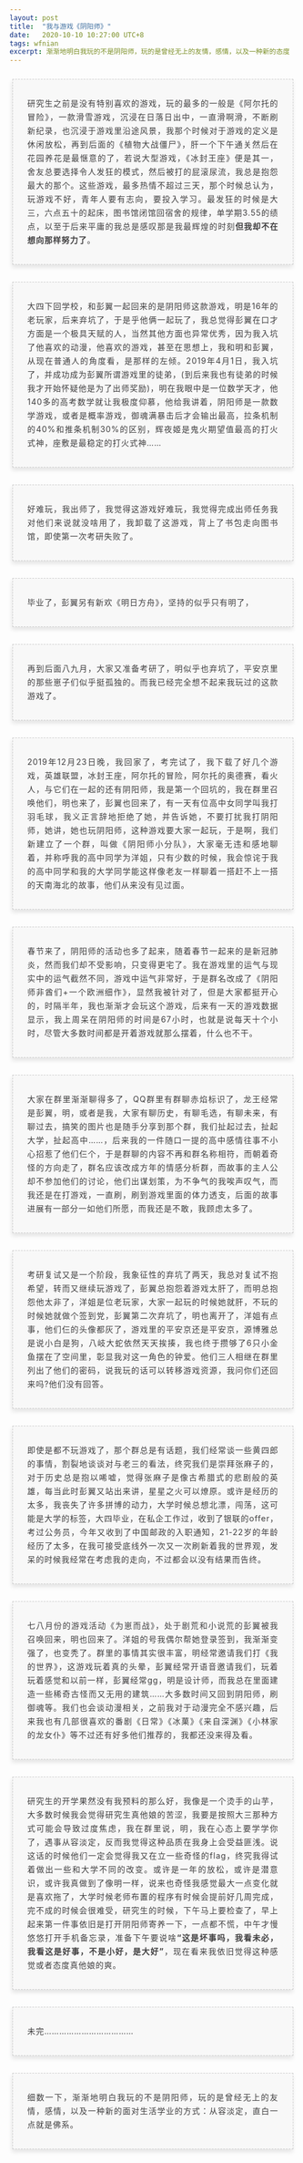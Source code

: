 ```yaml
---
layout: post
title:  "我与游戏《阴阳师》"
date:   2020-10-10 10:27:00 UTC+8
tags: wfnian
excerpt: 渐渐地明白我玩的不是阴阳师，玩的是曾经无上的友情，感情，以及一种新的态度
---
```



<section style="box-sizing: border-box;">
    <section class="_editor" style="margin-bottom: 0px;"></section>
    <section class="_editor text_content" style="margin: 20px 0px 0px;">
        <section class="tool-border">
            <section></section>
            <section></section>
            <section></section>
            <section></section>
        </section>
        <section style="padding: 5px;box-sizing: border-box;">
            <section style="text-align: center;border-width: 1px;border-style: dashed;border-color: #cccccc;background: #f8f8f8;box-shadow: #e5e5e5 -1px 5px 7px;letter-spacing: 1.5px;padding: 1em;color: #3f3e3f;box-sizing: border-box;">
                <section style="text-align: justify;padding: 2px 0.8em;line-height: 1.75em;font-size: 14px;box-sizing: border-box;">
                    <p style="font-size: 14px; line-height: 24px; letter-spacing: 1px;">
                        研究生之前是没有特别喜欢的游戏，玩的最多的一般是《阿尔托的冒险》，一款滑雪游戏，沉浸在日落日出中，一直滑啊滑，不断刷新纪录，也沉浸于游戏里沿途风景，我那个时候对于游戏的定义是休闲放松，再到后面的《植物大战僵尸》，肝一个下午通关然后在花园养花是最惬意的了，若说大型游戏，《冰封王座》便是其一，舍友总要选择令人发狂的模式，然后被打的屁滚尿流，我总是抱怨最大的那个。这些游戏，最多热情不超过三天，那个时候总认为，玩游戏不好，青年人要有志向，要投入学习。最发狂的时候是大三，六点五十的起床，图书馆闭馆回宿舍的规律，单学期3.55的绩点，以至于后来平庸的我总是感叹那是我最辉煌的时刻<b>但我却不在想向那样努力了</b>。
                    </p>
                </section>
            </section>
        </section>
    </section>
    <section class="_editor text_content" style="margin: 20px 0px 0px;">
        <section style="padding: 5px;box-sizing: border-box;">
            <section style="text-align: center;border-width: 1px;border-style: dashed;border-color: #cccccc;background: #f8f8f8;box-shadow: #e5e5e5 -1px 5px 7px;letter-spacing: 1.5px;padding: 1em;color: #3f3e3f;box-sizing: border-box;">
                <section style="text-align: justify;padding: 2px 0.8em;line-height: 1.75em;font-size: 14px;box-sizing: border-box;">
                    <p style="font-size: 14px; line-height: 24px; letter-spacing: 1px;">
                        大四下回学校，和彭翼一起回来的是阴阳师这款游戏，明是16年的老玩家，后来弃坑了，于是乎他俩一起玩了，我总觉得彭翼在口才方面是一个极具天赋的人，当然其他方面也异常优秀，因为我入坑了他喜欢的动漫，他喜欢的游戏，甚至在思想上，我和明和彭翼，从现在普通人的角度看，是那样的左倾。2019年4月1日，我入坑了，并成功成为彭翼所谓游戏里的徒弟，(到后来我也有徒弟的时候我才开始怀疑他是为了出师奖励)，明在我眼中是一位数学天才，他140多的高考数学就让我极度仰慕，他给我讲着，阴阳师是一款数学游戏，或者是概率游戏，御魂满暴击后才会输出最高，拉条机制的40%和推条机制30%的区别，辉夜姬是鬼火期望值最高的打火式神，座敷是最稳定的打火式神……
                    </p>
                </section>
            </section>
        </section>
    </section>
    <section class="_editor text_content" style="margin: 20px 0px 0px;">
        <section style="padding: 5px;box-sizing: border-box;">
            <section style="text-align: center;border-width: 1px;border-style: dashed;border-color: #cccccc;background: #f8f8f8;box-shadow: #e5e5e5 -1px 5px 7px;letter-spacing: 1.5px;padding: 1em;color: #3f3e3f;box-sizing: border-box;">
                <section style="text-align: justify;padding: 2px 0.8em;line-height: 1.75em;font-size: 14px;box-sizing: border-box;">
                    <p style="font-size: 14px; line-height: 24px; letter-spacing: 1px;">
                        好难玩，我出师了，我觉得这游戏好难玩，我觉得完成出师任务我对他们来说就没啥用了，我卸载了这游戏，背上了书包走向图书馆，即使第一次考研失败了。
                    </p>
                </section>
            </section>
        </section>
    </section>
    <section class="_editor text_content" style="margin: 20px 0px 0px;">
        <section style="padding: 5px;box-sizing: border-box;">
            <section style="text-align: center;border-width: 1px;border-style: dashed;border-color: #cccccc;background: #f8f8f8;box-shadow: #e5e5e5 -1px 5px 7px;letter-spacing: 1.5px;padding: 1em;color: #3f3e3f;box-sizing: border-box;">
                <section style="text-align: justify;padding: 2px 0.8em;line-height: 1.75em;font-size: 14px;box-sizing: border-box;">
                    <p style="font-size: 14px; line-height: 24px; letter-spacing: 1px;">
                        毕业了，彭翼另有新欢《明日方舟》，坚持的似乎只有明了，
                    </p>
                </section>
            </section>
        </section>
    </section>
    <section class="_editor text_content" style="margin: 20px 0px 0px;">
        <section style="padding: 5px;box-sizing: border-box;">
            <section style="text-align: center;border-width: 1px;border-style: dashed;border-color: #cccccc;background: #f8f8f8;box-shadow: #e5e5e5 -1px 5px 7px;letter-spacing: 1.5px;padding: 1em;color: #3f3e3f;box-sizing: border-box;">
                <section style="text-align: justify;padding: 2px 0.8em;line-height: 1.75em;font-size: 14px;box-sizing: border-box;">
                    <p style="font-size: 14px; line-height: 24px; letter-spacing: 1px;">
                        再到后面八九月，大家又准备考研了，明似乎也弃坑了，平安京里的那些崽子们似乎挺孤独的。而我已经完全想不起来我玩过的这款游戏了。
                    </p>
                </section>
            </section>
        </section>
    </section>
    <section class="_editor text_content" style="margin: 20px 0px 0px;">
        <section style="padding: 5px;box-sizing: border-box;">
            <section style="text-align: center;border-width: 1px;border-style: dashed;border-color: #cccccc;background: #f8f8f8;box-shadow: #e5e5e5 -1px 5px 7px;letter-spacing: 1.5px;padding: 1em;color: #3f3e3f;box-sizing: border-box;">
                <section style="text-align: justify;padding: 2px 0.8em;line-height: 1.75em;font-size: 14px;box-sizing: border-box;">
                    <p style="font-size: 14px; line-height: 24px; letter-spacing: 1px;">
                        2019年12月23日晚，我回家了，考完试了，我下载了好几个游戏，英雄联盟，冰封王座，阿尔托的冒险，阿尔托的奥德赛，看火人，与它们在一起的还有阴阳师，我是第一个回坑的，我在群里召唤他们，明也来了，彭翼也回来了，有一天有位高中女同学叫我打羽毛球，我义正言辞地拒绝了她，并告诉她，不要打扰我打阴阳师，她讲，她也玩阴阳师，这种游戏要大家一起玩，于是啊，我们新建立了一个群，叫做《阴阳师小分队》，大家毫无违和感地聊着，并称呼我的高中同学为洋姐，只有少数的时候，我会惊诧于我的高中同学和我的大学同学能这样像老友一样聊着一搭赶不上一搭的天南海北的故事，他们从来没有见过面。
                    </p>
                </section>
            </section>
        </section>
    </section>
    <section class="_editor text_content" style="margin: 20px 0px 0px;">
        <section style="padding: 5px;box-sizing: border-box;">
            <section style="text-align: center;border-width: 1px;border-style: dashed;border-color: #cccccc;background: #f8f8f8;box-shadow: #e5e5e5 -1px 5px 7px;letter-spacing: 1.5px;padding: 1em;color: #3f3e3f;box-sizing: border-box;">
                <section style="text-align: justify;padding: 2px 0.8em;line-height: 1.75em;font-size: 14px;box-sizing: border-box;">
                    <p style="font-size: 14px; line-height: 24px; letter-spacing: 1px;">
                        春节来了，阴阳师的活动也多了起来，随着春节一起来的是新冠肺炎，然而我们却不受影响，只变得更宅了。我在游戏里的运气与现实中的运气截然不同，游戏中运气非常好，于是群名改成了《阴阳师非酋们+一个欧洲细作》，显然我被针对了，但是大家都挺开心的，时隔半年，我也渐渐才会玩这个游戏，后来有一天的游戏数据显示，我上周呆在阴阳师的时间是67小时，也就是说每天十个小时，尽管大多数时间都是开着游戏就那么摆着，什么也不干。
                    </p>
                </section>
            </section>
        </section>
    </section>
    <section class="_editor text_content" style="margin: 20px 0px 0px;">
        <section style="padding: 5px;box-sizing: border-box;">
            <section style="text-align: center;border-width: 1px;border-style: dashed;border-color: #cccccc;background: #f8f8f8;box-shadow: #e5e5e5 -1px 5px 7px;letter-spacing: 1.5px;padding: 1em;color: #3f3e3f;box-sizing: border-box;">
                <section style="text-align: justify;padding: 2px 0.8em;line-height: 1.75em;font-size: 14px;box-sizing: border-box;">
                    <p style="font-size: 14px; line-height: 24px; letter-spacing: 1px;">
                        大家在群里渐渐聊得多了，QQ群里有群聊赤焰标识了，龙王经常是彭翼，明，或者是我，大家有聊历史，有聊毛选，有聊未来，有聊过去，搞笑的图片也是随手分享到那个群，我们扯起过去，扯起大学，扯起高中……，后来我的一件随口一提的高中感情往事不小心招惹了他们仨个，于是群聊的内容不再和群名称相符，而朝着奇怪的方向走了，群名应该改成方年的情感分析群，而故事的主人公却不参加他们的讨论，他们出谋划策，为不争气的我唉声叹气，而我还是在打游戏，一直刷，刷到游戏里面的体力透支，后面的故事进展有一部分一如他们所愿，而我还是不敢，我顾虑太多了。
                    </p>
                </section>
            </section>
        </section>
    </section>
    <section class="_editor text_content" style="margin: 20px 0px 0px;">
        <section style="padding: 5px;box-sizing: border-box;">
            <section style="text-align: center;border-width: 1px;border-style: dashed;border-color: #cccccc;background: #f8f8f8;box-shadow: #e5e5e5 -1px 5px 7px;letter-spacing: 1.5px;padding: 1em;color: #3f3e3f;box-sizing: border-box;">
                <section style="text-align: justify;padding: 2px 0.8em;line-height: 1.75em;font-size: 14px;box-sizing: border-box;">
                    <p style="font-size: 14px; line-height: 24px; letter-spacing: 1px;">
                        考研复试又是一个阶段，我象征性的弃坑了两天，我总对复试不抱希望，转而又继续玩游戏了，彭翼总抱怨着游戏太肝了，而明总抱怨他太非了，洋姐是位老玩家，大家一起玩的时候她就肝，不玩的时候她就做个签到党，彭翼第二次弃坑了，明也离开了，洋姐有点事，他们仨的头像都灰了，游戏里的平安京还是平安京，源博雅总是说小白是狗，八岐大蛇依然天天挨揍，我也终于攒够了6只小金鱼摆在了空间里，彰显我对这一角色的钟爱。他们三人相继在群里列出了他们的密码，说我玩的话可以转移游戏资源，我问你们还回来吗?他们没有回答。
                    </p>
                </section>
            </section>
        </section>
    </section>
    <section class="_editor text_content" style="margin: 20px 0px 0px;">
        <section style="padding: 5px;box-sizing: border-box;">
            <section style="text-align: center;border-width: 1px;border-style: dashed;border-color: #cccccc;background: #f8f8f8;box-shadow: #e5e5e5 -1px 5px 7px;letter-spacing: 1.5px;padding: 1em;color: #3f3e3f;box-sizing: border-box;">
                <section style="text-align: justify;padding: 2px 0.8em;line-height: 1.75em;font-size: 14px;box-sizing: border-box;">
                    <p style="font-size: 14px; line-height: 24px; letter-spacing: 1px;">
                        即使是都不玩游戏了，那个群总是有话题，我们经常谈一些黄四郎的事情，割裂地谈谈对与老三的看法，终究我们是崇拜张麻子的，对于历史总是抱以唏嘘，觉得张麻子是像古希腊式的悲剧般的英雄，每当此时彭翼又站出来讲，星星之火可以燎原。或许是经历的太多，我丧失了许多拼博的动力，大学时候总想北漂，闯荡，这可能是大学的标签，大四毕业，在私企工作过，收到了银联的offer，考过公务员，今年又收到了中国邮政的入职通知，21-22岁的年龄经历了太多，在我可接受底线外一次又一次刷新着我的世界观，发呆的时候我经常在考虑我的走向，不过都会以没有结果而告终。
                    </p>
                </section>
            </section>
        </section>
    </section>
    <section class="_editor text_content" style="margin: 20px 0px 0px;">
        <section style="padding: 5px;box-sizing: border-box;">
            <section style="text-align: center;border-width: 1px;border-style: dashed;border-color: #cccccc;background: #f8f8f8;box-shadow: #e5e5e5 -1px 5px 7px;letter-spacing: 1.5px;padding: 1em;color: #3f3e3f;box-sizing: border-box;">
                <section style="text-align: justify;padding: 2px 0.8em;line-height: 1.75em;font-size: 14px;box-sizing: border-box;">
                    <p style="font-size: 14px; line-height: 24px; letter-spacing: 1px;">
                        七八月份的游戏活动《为崽而战》，处于剧荒和小说荒的彭翼被我召唤回来，明也回来了。洋姐的号我偶尔帮她登录签到，我渐渐变强了，也变秃了。群里的事情其实很丰富，明经常邀请我们打《我的世界》，这游戏玩着真的头晕，彭翼经常开语音邀请我们，玩着玩着感觉和以前一样，彭翼经常gg，明是设计师，而我总在里面建造一些稀奇古怪而又无用的建筑……大多数时间又回到阴阳师，刷御魂等。我们也会谈动漫相关，之前我对于动漫完全不感兴趣，后来我也有几部很喜欢的番剧《日常》《冰菓》《来自深渊》《小林家的龙女仆》等不过还有好多他们推荐的，我都还没来得及看。
                    </p>
                </section>
            </section>
        </section>
    </section>
    <section class="_editor text_content" style="margin: 20px 0px 0px;">
        <section style="padding: 5px;box-sizing: border-box;">
            <section style="text-align: center;border-width: 1px;border-style: dashed;border-color: #cccccc;background: #f8f8f8;box-shadow: #e5e5e5 -1px 5px 7px;letter-spacing: 1.5px;padding: 1em;color: #3f3e3f;box-sizing: border-box;">
                <section style="text-align: justify;padding: 2px 0.8em;line-height: 1.75em;font-size: 14px;box-sizing: border-box;">
                    <p style="font-size: 14px; line-height: 24px; letter-spacing: 1px;">
                        研究生的开学果然没有我预料的那么好，我像是一个烫手的山芋，大多数时候我会觉得研究生真他娘的苦涩，我要是按照大三那种方式可能会导致过度焦虑，我在群里说，明，我在心态上要学学你了，遇事从容淡定，反而我觉得这种品质在我身上会受益匪浅。说这话的时候他们一定会觉得我又在立一些奇怪的flag，终究我得试着做出一些和大学不同的改变。或许是一年的放松，或许是潜意识，或许我真做到了像明一样，说来也奇怪我感觉最大一点变化就是喜欢拖了，大学时候老师布置的程序有时候会提前好几周完成，完不成的时候会很难受，研究生的时候，下午马上要检查了，早上起来第一件事依旧是打开阴阳师寄养一下，一点都不慌，中午才慢悠悠打开手机备忘录，准备下午要说啥<b>“这是坏事吗，我看未必，我看这是好事，不是小好，是大好”</b>，现在看来我依旧觉得这种感觉或者态度真他娘的爽。
                    </p>
                </section>
            </section>
        </section>
    </section>
        <section class="_editor text_content" style="margin: 20px 0px 0px;">
        <section style="padding: 5px;box-sizing: border-box;">
            <section style="text-align: center;border-width: 1px;border-style: dashed;border-color: #cccccc;background: #f8f8f8;box-shadow: #e5e5e5 -1px 5px 7px;letter-spacing: 1.5px;padding: 1em;color: #3f3e3f;box-sizing: border-box;">
                <section style="text-align: justify;padding: 2px 0.8em;line-height: 1.75em;font-size: 14px;box-sizing: border-box;">
                    <p style="font-size: 14px; line-height: 24px; letter-spacing: 1px;">
                        未完………………………………
                    </p>
                </section>
            </section>
        </section>
    </section>
    <section class="_editor text_content" style="margin: 20px 0px 0px;">
        <section style="padding: 5px;box-sizing: border-box;">
            <section style="text-align: center;border-width: 1px;border-style: dashed;border-color: #cccccc;background: #f8f8f8;box-shadow: #e5e5e5 -1px 5px 7px;letter-spacing: 1.5px;padding: 1em;color: #3f3e3f;box-sizing: border-box;">
                <section style="text-align: justify;padding: 2px 0.8em;line-height: 1.75em;font-size: 14px;box-sizing: border-box;">
                    <p style="font-size: 14px; line-height: 24px; letter-spacing: 1px;">
                        细数一下，渐渐地明白我玩的不是阴阳师，玩的是曾经无上的友情，感情，以及一种新的面对生活学业的方式：从容淡定，直白一点就是佛系。
                    </p>
                </section>
            </section>
        </section>
    </section>
</section>
